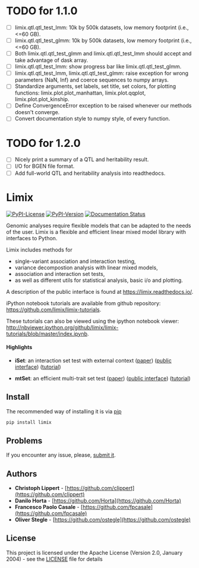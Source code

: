# TODO for 1.1.0

- [ ] limix.qtl.qtl_test_lmm: 10k by 500k datasets, low memory footprint
      (i.e., <=60 GB).
- [ ] limix.qtl.qtl_test_glmm: 10k by 500k datasets, low memory footprint
      (i.e., <=60 GB).
- [ ] Both limix.qtl.qtl_test_glmm and limix.qtl.qtl_test_lmm should accept
      and take advantage of dask array.
- [ ] limix.qtl.qtl_test_lmm: show progress bar like limix.qtl.qtl_test_glmm.
- [ ] limix.qtl.qtl_test_lmm, limix.qtl.qtl_test_glmm: raise exception for
      wrong parameters (NaN, Inf) and coerce sequences to numpy arrays.
- [ ] Standardize arguments, set labels, set title, set colors, for plotting
      functions: limix.plot.plot_manhattan, limix.plot.qqplot,
      limix.plot.plot_kinship.
- [ ] Define ConvergenceError exception to be raised whenever our methods
      doesn't converge.
- [ ] Convert documentation style to numpy style, of every function.

# TODO for 1.2.0

- [ ] Nicely print a summary of a QTL and heritability result.
- [ ] I/O for BGEN file format.
- [ ] Add full-world QTL and heritability analysis into readthedocs.

# Limix

[![PyPI-License](https://img.shields.io/pypi/l/limix.svg?style=flat-square)](https://pypi.python.org/pypi/limix/)
[![PyPI-Version](https://img.shields.io/pypi/v/limix.svg?style=flat-square)](https://pypi.python.org/pypi/limix/)
[![Documentation Status](https://readthedocs.org/projects/limix/badge/?style=flat-square&version=latest)](https://limix.readthedocs.io/)

Genomic analyses require flexible models that can be adapted to the needs of the user.
Limix is a flexible and efficient linear mixed model library with interfaces to Python.

Limix includes methods for
- single-variant association and interaction testing,
- variance decompostion analysis with linear mixed models,
- association and interaction set tests,
- as well as different utils for statistical analysis, basic i/o and plotting.

A description of the public interface is found at
https://limix.readthedocs.io/.

iPython notebook tutorials are available from github repository:
https://github.com/limix/limix-tutorials.

These tutorials can also be viewed using the ipython notebook viewer:
http://nbviewer.ipython.org/github/limix/limix-tutorials/blob/master/index.ipynb.

#### Highlights

- **iSet**: an interaction set test with external context
  ([paper](http://journals.plos.org/plosgenetics/article?id=10.1371/journal.pgen.1006693))
  ([public interface](http://limix.readthedocs.io/iSet.html))
  ([tutorial](https://github.com/limix/limix-tutorials/tree/master/iSet))

- **mtSet**: an efficient multi-trait set test
  ([paper](http://www.nature.com/nmeth/journal/v12/n8/abs/nmeth.3439.html))
  ([public interface](http://limix.readthedocs.io/mtSet.html))
  ([tutorial](https://github.com/limix/limix-tutorials/tree/master/mtSet))

## Install

The recommended way of installing it is via
[pip](https://pypi.python.org/pypi/pip)

```bash
pip install limix
```

## Problems

If you encounter any issue, please, [submit it](https://github.com/limix/limix/issues).

## Authors

* **Christoph Lippert** - [https://github.com/clippert](https://github.com/clippert)
* **Danilo Horta** - [https://github.com/Horta](https://github.com/Horta)
* **Francesco Paolo Casale** - [https://github.com/fpcasale](https://github.com/fpcasale)
* **Oliver Stegle** - [https://github.com/ostegle](https://github.com/ostegle)

## License

This project is licensed under the Apache License (Version 2.0, January 2004) -
see the [LICENSE](LICENSE) file for details
